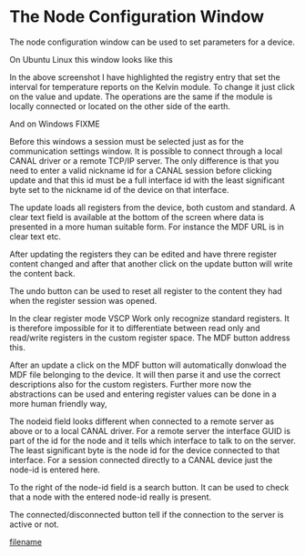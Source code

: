 # The Node Configuration Window

The node configuration window can be used to set parameters for a device.

On Ubuntu Linux this window looks like this

In the above screenshot I have highlighted the registry entry that set the interval for temperature reports on the Kelvin module. To change it just click on the value and update. The operations are the same if the module is locally connected or located on the other side of the earth.

And on Windows FIXME

Before this windows a session must be selected just as for the communication settings window. It is possible to connect through a local CANAL driver or a remote TCP/IP server. The only difference is that you need to enter a valid nickname id for a CANAL session before clicking update and that this id must be a full interface id with the least significant byte set to the nickname id of the device on that interface.

The update loads all registers from the device, both custom and standard. A clear text field is available at the bottom of the screen where data is presented in a more human suitable form. For instance the MDF URL is in clear text etc.

After updating the registers they can be edited and have threre register content changed and after that another click on the update button will write the content back.

The undo button can be used to reset all register to the content they had when the register session was opened.

In the clear register mode VSCP Work only recognize standard registers. It is therefore impossible for it to differentiate between read only and read/write registers in the custom register space. The MDF button address this.

After an update a click on the MDF button will automatically donwload the MDF file belonging to the device. It will then parse it and use the correct descriptions also for the custom registers. Further more now the abstractions can be used and entering register values can be done in a more human friendly way,

The nodeid field looks different when connected to a remote server as above or to a local CANAL driver. For a remote server the interface GUID is part of the id for the node and it tells which interface to talk to on the server. The least significant byte is the node id for the device connected to that interface. For a session connected directly to a CANAL device just the node-id is entered here.

To the right of the node-id field is a search button. It can be used to check that a node with the entered node-id really is present.

The connected/disconnected button tell if the connection to the server is active or not.

[filename](./bottom_copyright.md ':include')